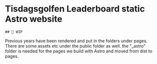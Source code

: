 # Tisdagsgolfen Leaderboard static Astro website

```
## 🚀 WIP
```

Previous years have been rendered and put in the folders under pages.
There are some assets etc under the public folder as well.
the "\_astro" folder is needed for the pages we build with Astro and moved from dist to pages.
